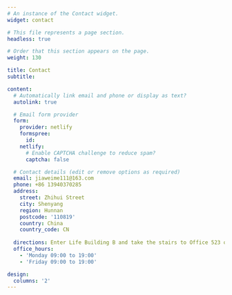 ```yaml
---
# An instance of the Contact widget.
widget: contact

# This file represents a page section.
headless: true

# Order that this section appears on the page.
weight: 130

title: Contact
subtitle:

content:
  # Automatically link email and phone or display as text?
  autolink: true

  # Email form provider
  form:
    provider: netlify
    formspree:
      id:
    netlify:
      # Enable CAPTCHA challenge to reduce spam?
      captcha: false

  # Contact details (edit or remove options as required)
  email: jiaweime111@163.com
  phone: +86 13940370285
  address:
    street: Zhihui Street
    city: Shenyang
    region: Hunnan
    postcode: '110819'
    country: China
    country_code: CN
  
  directions: Enter Life Building B and take the stairs to Office 523 on Floor 5
  office_hours:
    - 'Monday 09:00 to 19:00'
    - 'Friday 09:00 to 19:00'

design:
  columns: '2'
---
```

